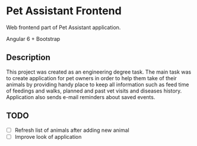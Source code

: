 # Pet Assistant Frontend

Web frontend part of Pet Assistant application. 

Angular 6 + Bootstrap

## Description

This project was created as an engineering degree task. The main task was to create application for pet owners in order to help them take of their animals by providing handy place to keep all information such as feed time of feedings and walks, planned and past vet visits and diseases history. Application also sends e-mail reminders about saved events.

## TODO
- [ ] Refresh list of animals after adding new animal
- [ ] Improve look of application
